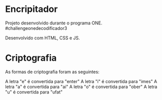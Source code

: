 # Encripitador

Projeto desenvolvido durante o programa ONE. #challengeonedecodificador3

Desenvolvido com HTML, CSS e JS.

# Criptografia

As formas de criptografia foram as seguintes: 

A letra "e" é convertida para "enter"
A letra "i" é convertida para "imes"
A letra "a" é convertida para "ai"
A letra "o" é convertida para "ober"
A letra "u" é convertida para "ufat"